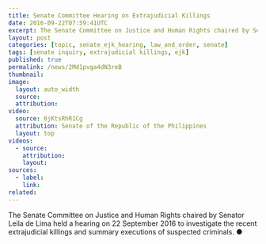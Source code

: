 ```yaml
---
title: Senate Committee Hearing on Extrajudicial Killings
date: 2016-09-22T07:59:41UTC
excerpt: The Senate Committee on Justice and Human Rights chaired by Senator Leila de Lima held a hearing on 22 September 2016 to investigate the recent extrajudicial killings and summary executions of suspected criminals.
layout: post
categories: [topic, senate_ejk_hearing, law_and_order, senate]
tags: [senate inquiry, extrajudicial killings, ejk]
published: true
permalink: /news/2Md1pvga4dN3reB
thumbnail: 
image:
  layout: auto_width
  source: 
  attribution: 
video:
  source: 0jKtsRhR1Cg
  attribution: Senate of the Republic of the Philippines
  layout: top
videos:
  - source: 
    attribution: 
    layout: 
sources:
  - label:
    link:
related:
---
```


The Senate Committee on Justice and Human Rights chaired by Senator Leila de Lima held a hearing on 22 September 2016 to investigate the recent extrajudicial killings and summary executions of suspected criminals.
&#x25cf;
